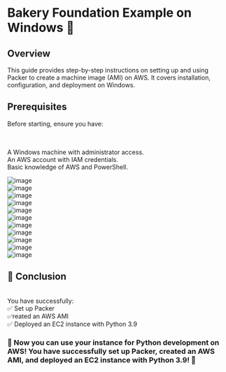 <h1>Bakery Foundation Example on Windows 🍞</h1>
<h2>Overview</h2>
<p>This guide provides step-by-step instructions on setting up and using Packer to create a machine image (AMI) on AWS. It covers installation, configuration, and deployment on Windows.</p>

<h2>Prerequisites</h2>
Before starting, ensure you have:

<br><br>A Windows machine with administrator access.
<br>An AWS account with IAM credentials.
<br>Basic knowledge of AWS and PowerShell.

![image](https://github.com/user-attachments/assets/debcc659-9032-4eb5-bd08-7b9585fe87c4)<br>
![image](https://github.com/user-attachments/assets/72ab61b9-f0b0-4f36-8da2-52bcead3035d)<br>
![image](https://github.com/user-attachments/assets/ad34edb3-5c3f-455a-9dde-5c45d551a883)<br>
![image](https://github.com/user-attachments/assets/8838ab20-f6f1-420e-acd0-e416c013003a)<br>
![image](https://github.com/user-attachments/assets/fde0023c-f9ea-409f-8fda-751e60f69e1d)<br>
![image](https://github.com/user-attachments/assets/6d80fc99-9e44-454b-8a30-427ca87d1032)<br>
![image](https://github.com/user-attachments/assets/dbf202d7-2873-4efe-9c78-d0cdbf435f84)<br>
![image](https://github.com/user-attachments/assets/45b608c7-6ba6-47ee-8ca8-fbfafbe8b50d)<br>
![image](https://github.com/user-attachments/assets/597fb571-bc49-4669-83e9-d91f04a2b9d5)<br>
![image](https://github.com/user-attachments/assets/bcfeb815-a6da-497b-9df4-554a640f3631)<br>
![image](https://github.com/user-attachments/assets/a7e533e2-27e3-4c5e-9264-04718d8919e7)<br>








<h2>🎉 Conclusion</h2>
<br>You have successfully:
<br>✅ Set up Packer
<br>✅reated an AWS AMI
<br>✅ Deployed an EC2 instance with Python 3.9

<h3>🚀 Now you can use your instance for Python development on AWS!
You have successfully set up Packer, created an AWS AMI, and deployed an EC2 instance with Python 3.9! 🚀</h3>
